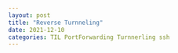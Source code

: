 ```yaml
---
layout: post
title: "Reverse Turnneling"
date: 2021-12-10
categories: TIL PortForwarding Turnnerling ssh
---
```

